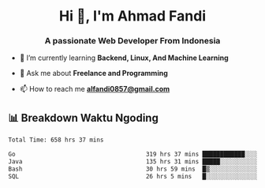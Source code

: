 <h1 align="center">Hi 👋, I'm Ahmad Fandi</h1>
<h3 align="center">A passionate Web Developer From Indonesia</h3>

- 🌱 I’m currently learning **Backend, Linux, And Machine Learning**

- 💬 Ask me about **Freelance and Programming**

- 📫 How to reach me **<alfandi0857@gmail.com>**


## 📊 Breakdown Waktu Ngoding

<!--START_SECTION:waka-->

```txt
Total Time: 658 hrs 37 mins

Go                                     319 hrs 37 mins ████████████░░░░░░░░░░░░░   48.13 %
Java                                   135 hrs 31 mins █████░░░░░░░░░░░░░░░░░░░░   20.41 %
Bash                                   30 hrs 59 mins  █▒░░░░░░░░░░░░░░░░░░░░░░░   04.67 %
SQL                                    26 hrs 5 mins   █░░░░░░░░░░░░░░░░░░░░░░░░   03.93 %
```

<!--END_SECTION:waka-->
